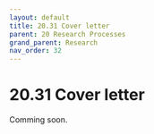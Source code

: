 ```yaml
---
layout: default
title: 20.31 Cover letter
parent: 20 Research Processes
grand_parent: Research
nav_order: 32
---
```


# 20.31 Cover letter

Comming soon.